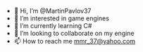 - 👋 Hi, I’m @MartinPavlov37
- 👀 I’m interested in game engines
- 🌱 I’m currently learning C#
- 💞️ I’m looking to collaborate on my engine
- 📫 How to reach me mmr_37@yahoo.com

<!---
MartinPavlov37/MartinPavlov37 is a ✨ special ✨ repository because its `README.md` (this file) appears on your GitHub profile.
You can click the Preview link to take a look at your changes.
--->
